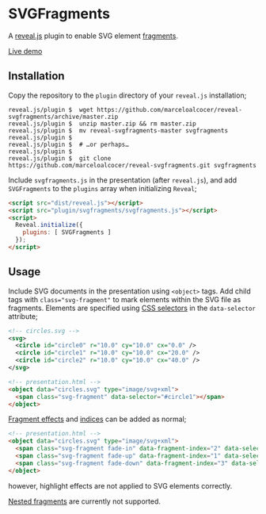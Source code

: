 # SVGFragments

A [reveal.js](https://github.com/hakimel/reveal.js) plugin to enable SVG element [fragments](https://revealjs.com/fragments/).

[Live demo](https://marceloalcocer.github.io/svgfragments.html)

## Installation

Copy the repository to the `plugin` directory of your `reveal.js` installation;

```shell
reveal.js/plugin $  wget https://github.com/marceloalcocer/reveal-svgfragments/archive/master.zip
reveal.js/plugin $  unzip master.zip && rm master.zip
reveal.js/plugin $  mv reveal-svgfragments-master svgfragments
reveal.js/plugin $
reveal.js/plugin $  # …or perhaps…
reveal.js/plugin $
reveal.js/plugin $  git clone https://github.com/marceloalcocer/reveal-svgfragments.git svgfragments
```

Include `svgfragments.js` in the presentation (after `reveal.js`), and add `SVGFragments` to the `plugins` array when initializing `Reveal`;

```html
<script src="dist/reveal.js"></script>
<script src="plugin/svgfragments/svgfragments.js"></script>
<script>
  Reveal.initialize({
    plugins: [ SVGFragments ]
  });
</script>
```

## Usage

Include SVG documents in the presentation using `<object>` tags.  Add child tags with `class="svg-fragment"` to mark elements within the SVG file as fragments. Elements are specified using [CSS selectors](https://developer.mozilla.org/en-US/docs/Web/CSS/CSS_Selectors) in the `data-selector` attribute;

```svg
<!-- circles.svg -->
<svg>
  <circle id="circle0" r="10.0" cy="10.0" cx="0.0" />
  <circle id="circle1" r="10.0" cy="10.0" cx="20.0" />
  <circle id="circle2" r="10.0" cy="10.0" cx="40.0" />
</svg>
```

```html
<!-- presentation.html -->
<object data="circles.svg" type="image/svg+xml">
  <span class="svg-fragment" data-selector="#circle1"></span>
</object>
```

[Fragment effects](https://revealjs.com/fragments/) and [indices](https://revealjs.com/fragments/#fragment-order) can be added as normal;

```html
<!-- presentation.html -->
<object data="circles.svg" type="image/svg+xml">
  <span class="svg-fragment fade-in" data-fragment-index="2" data-selector="#circle0"></span>
  <span class="svg-fragment fade-up" data-fragment-index="1" data-selector="#circle1"></span>
  <span class="svg-fragment fade-down" data-fragment-index="3" data-selector="#circle2"></span>
</object>
```

however, highlight effects are not applied to SVG elements correctly.

[Nested fragments](https://revealjs.com/fragments/#nested-fragments) are currently not supported.


